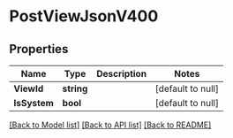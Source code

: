 # PostViewJsonV400

## Properties
Name | Type | Description | Notes
------------ | ------------- | ------------- | -------------
**ViewId** | **string** |  | [default to null]
**IsSystem** | **bool** |  | [default to null]

[[Back to Model list]](../README.md#documentation-for-models) [[Back to API list]](../README.md#documentation-for-api-endpoints) [[Back to README]](../README.md)


